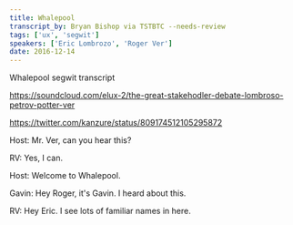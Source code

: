 ```yaml
---
title: Whalepool
transcript_by: Bryan Bishop via TSTBTC --needs-review
tags: ['ux', 'segwit']
speakers: ['Eric Lombrozo', 'Roger Ver']
date: 2016-12-14
---
```


Whalepool segwit transcript

<https://soundcloud.com/elux-2/the-great-stakehodler-debate-lombroso-petrov-potter-ver>

<https://twitter.com/kanzure/status/809174512105295872>

Host: Mr. Ver, can you hear this?

RV: Yes, I can.

Host: Welcome to Whalepool.

Gavin: Hey Roger, it's Gavin. I heard about this.

RV: Hey Eric. I see lots of familiar names in here.

